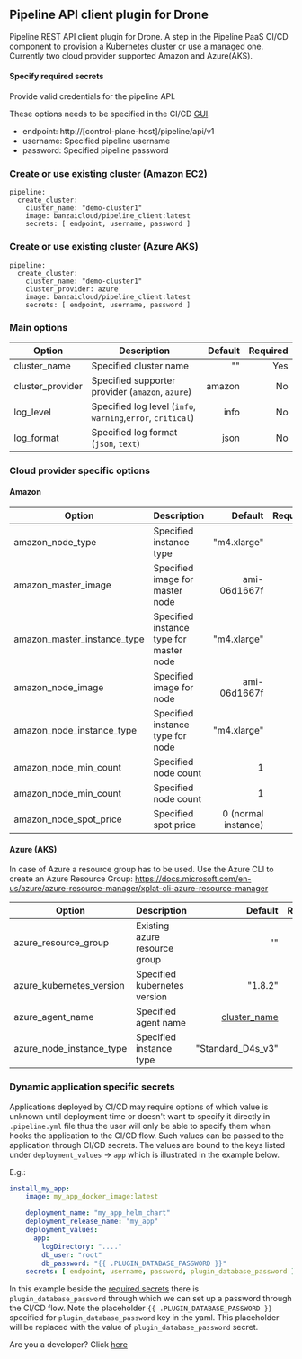
## Pipeline API client plugin for Drone

Pipeline REST API client plugin for Drone. A step in the Pipeline PaaS CI/CD component to provision a Kubernetes cluster or use a managed one. Currently two cloud provider supported Amazon and Azure(AKS).

#### Specify required secrets

Provide valid credentials for the pipeline API.

These options needs to be specified in the CI/CD [GUI](https://github.com/banzaicloud/pipeline/blob/master/docs/pipeline-howto.md#cicd-secrets).

* endpoint: http://[control-plane-host]/pipeline/api/v1
* username: Specified pipeline username
* password: Specified pipeline password


### Create or use existing cluster (Amazon EC2)

    pipeline:
      create_cluster:
        cluster_name: "demo-cluster1"
        image: banzaicloud/pipeline_client:latest
        secrets: [ endpoint, username, password ]

### Create or use existing cluster (Azure AKS)
    pipeline:
      create_cluster:
        cluster_name: "demo-cluster1"
        cluster_provider: azure
        image: banzaicloud/pipeline_client:latest
        secrets: [ endpoint, username, password ]

### Main options

| Option           | Description             | Default  | Required |
| -------------    | ----------------------- | --------:| --------:|
| cluster_name     | Specified cluster name  | ""       | Yes      |
| cluster_provider | Specified supporter provider (`amazon`, `azure`) | amazon   | No       |
| log_level        | Specified log level (`info`, `warning`,`error`, `critical`) | info   | No       |
| log_format       | Specified log format (`json`, `text`) | json   | No       |

### Cloud provider specific options

#### Amazon
| Option                      | Description              | Default  | Required |
| -------------               | -----------------------  | --------:| --------:|
| amazon_node_type            | Specified instance type   | "m4.xlarge"       | Yes      |
| amazon_master_image         | Specified image for master node  | ami-06d1667f| No       |
| amazon_master_instance_type | Specified instance type for master node | "m4.xlarge"   | No       |
| amazon_node_image           | Specified image for node | ami-06d1667f| No       |
| amazon_node_instance_type   | Specified instance type for node | "m4.xlarge"   | No       |
| amazon_node_min_count       | Specified node count | 1   | No       |
| amazon_node_min_count       | Specified node count | 1   | No       |
| amazon_node_spot_price      | Specified spot price | 0 (normal instance)   | No       |

#### Azure (AKS)

In case of Azure a resource group has to be used. Use the Azure CLI to create an Azure Resource Group:
https://docs.microsoft.com/en-us/azure/azure-resource-manager/xplat-cli-azure-resource-manager

| Option                      | Description                      | Default  | Required |
| -------------               | -----------------------          | ----------:| --------:|
| azure_resource_group        | Existing azure resource group     | ""        | Yes     |
| azure_kubernetes_version    | Specified kubernetes version | "1.8.2"            | No      |
| azure_agent_name            | Specified agent name         | [cluster_name](#main-options)       | No      |
| azure_node_instance_type    | Specified instance type      | "Standard_D4s_v3"  | No      |

### Dynamic application specific secrets

Applications deployed by CI/CD may require options of which value is unknown until deployment time or doesn't want to specify it directly in `.pipeline.yml` file thus the user will only be able to specify them when hooks the application to the CI/CD flow. Such values can be passed to the application through CI/CD secrets. The values are bound to the keys listed under `deployment_values` -> `app` which is illustrated in the example below.

E.g.:

```yaml
install_my_app:
    image: my_app_docker_image:latest

    deployment_name: "my_app_helm_chart"
    deployment_release_name: "my_app"
    deployment_values:
      app:
        logDirectory: "...."
        db_user: "root"
        db_password: "{{ .PLUGIN_DATABASE_PASSWORD }}"
    secrets: [ endpoint, username, password, plugin_database_password ]
```

In this example beside the [required secrets](#specify-required-secrets) there is `plugin_database_password` through which we can set up a password through the CI/CD flow. Note the placeholder `{{ .PLUGIN_DATABASE_PASSWORD }}` specified for `plugin_database_password` key in the yaml. This placeholder will be replaced with the value of `plugin_database_password` secret.

Are you a developer? Click [here](dev.md)
